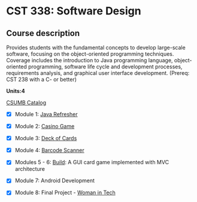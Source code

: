 # CST 338: Software Design
## Course description
Provides students with the fundamental concepts to develop large-scale software, focusing on the object-oriented programming techniques. Coverage includes the introduction to Java programming language, object-oriented programming, software life cycle and development processes, requirements analysis, and graphical user interface development. (Prereq: CST 238 with a C- or better)

**Units:4**

[CSUMB Catalog](https://csumb.edu/course/cst/338)

- [x] Module 1: [Java Refresher](https://github.com/kazemicode/CST338/tree/master/src/main/java/Module1)
- [x] Module 2: [Casino Game](https://github.com/kazemicode/CST338/blob/master/src/main/java/Casino)
- [x] Module 3: [Deck of Cards](https://github.com/kazemicode/CST338/tree/master/src/main/java/DeckOfCards)
- [x] Module 4: [Barcode Scanner](https://github.com/kazemicode/CST338/tree/master/src/main/java/DataMatrix)
- [x] Modules 5 - 6: [Build](): A GUI card game implemented with MVC architecture
- [x] Module 7: Android Development
- [x] Module 8: Final Project - [Woman in Tech](https://github.com/kazemicode/Woman-in-tech-Android)



